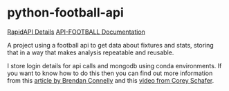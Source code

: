 # python-football-api

[RapidAPI Details](https://rapidapi.com/api-sports/api/api-football/details)
[API-FOOTBALL Documentation](https://www.api-football.com/documentation)

A project using a football api to get data about fixtures and stats, storing that in a way that makes analysis repeatable and reusable. 

I store login details for api calls and mongodb using conda environments. If you want to know how to do this then you can find out more information from this [article by Brendan Connelly](https://towardsdatascience.com/how-to-hide-your-api-keys-in-python-fb2e1a61b0a0) and this [video from Corey Schafer](https://www.youtube.com/watch?v=IolxqkL7cD8). 